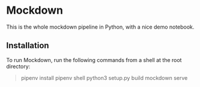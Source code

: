 # Mockdown

This is the whole mockdown pipeline in Python, with a nice demo notebook.

## Installation

To run Mockdown, run the following commands from a shell at the root directory:
> pipenv install
> pipenv shell
> python3 setup.py build
> mockdown serve